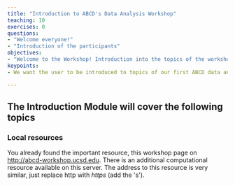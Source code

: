 ```yaml
---
title: "Introduction to ABCD's Data Analysis Workshop"
teaching: 10
exercises: 0
questions:
- "Welcome everyone!"
- "Introduction of the participants"
objectives:
- "Welcome to the Workshop! Introduction into the topics of the workshop and local resources. Introduction of the participants."
keypoints:
- We want the user to be introduced to topics of our first ABCD data analysis workshop and training materials.

---
```


## The Introduction Module will cover the following topics

### Local resources

You already found the important resource, this workshop page on http://abcd-workshop.ucsd.edu. There is an additional computational resource available on this server. The address to this resource is very similar, just replace http with *https* (add the 's').

